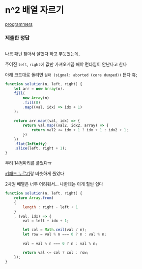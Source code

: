 # n^2 배열 자르기

[programmers](https://programmers.co.kr/learn/courses/30/lessons/87390)

### 제출한 정답
```js
```

나름 패턴 찾아서 잘했다 하고 뿌듯했는데,

주어진 `left`, `right`에 값만 가져오게끔 해야 런타임이 안난다고 한다

아래 코드대로 돌리면 `실패 (signal: aborted (core dumped))` 뜬다 휴;
```js
function solution(n, left, right) {
    let arr = new Array(n).
    fill(
        new Array(n)
        .fill(0)
        .map((val, idx) => idx + 1)
    );
    
    return arr.map((val, idx) => {
        return val.map((val2, idx2, array) => {
            return val2 <= idx + 1 ? idx + 1 : idx2 + 1;
        })
    })
    .flat(Infinity)
    .slice(left, right + 1);
}
```

무려 14점따리를 풀었다ㅠ

[키패드 누르기](https://programmers.co.kr/learn/courses/30/lessons/67256)랑 비슷하게 풀었다

2차원 배열은 너무 어려워서... 나한테는 이게 훨씬 쉽다
```js
function solution(n, left, right) {
    return Array.from(
    {
        length : right - left + 1
    }
    , (val, idx) => {
        val = left + idx + 1;

        let col = Math.ceil(val / n);
        let row = val % n === 0 ? n : val % n;
        
        val = val % n === 0 ? n : val % n;

        return val <= col ? col : row;
    });
}
```